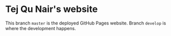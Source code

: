 # Tej Qu Nair's website
This branch `master` is the deployed GitHub Pages website.
Branch `develop` is where the development happens.

